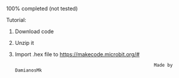 100% completed (not tested)

Tutorial:
1. Download code
2. Unzip it
3. Import .hex file to https://makecode.microbit.org/#

                                                           Made by DamianosMk
